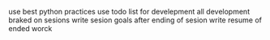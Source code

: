 use best python practices
use todo list for develepment
all development braked on sesions
write sesion goals
after ending of sesion write resume of ended worck